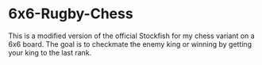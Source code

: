 # 6x6-Rugby-Chess

This is a modified version of the official Stockfish for my chess variant on a 6x6 board.
The goal is to checkmate the enemy king or winning by getting your king to the last rank.
